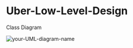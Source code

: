 # Uber-Low-Level-Design

Class Diagram 
<br>


![your-UML-diagram-name](http://www.plantuml.com/plantuml/proxy?cache=no&src=https://raw.githubusercontent.com/piyush26c/Uber-Low-Level-Design/main/class-diagram.puml)